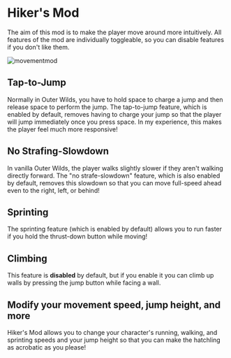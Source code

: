 # Hiker's Mod
The aim of this mod is to make the player move around more intuitively. All features of the mod are individually toggleable, so you can disable features if you don't like them.

![movementmod](https://user-images.githubusercontent.com/96493201/147374247-7a5c972e-b115-493d-8ca1-55e84ca97a97.png)

## Tap-to-Jump
Normally in Outer Wilds, you have to hold space to charge a jump and then release space to perform the jump. The tap-to-jump feature, which is enabled by default, removes having to charge your jump so that the player will jump immediately once you press space. In my experience, this makes the player feel much more responsive!

## No Strafing-Slowdown
In vanilla Outer Wilds, the player walks slightly slower if they aren't walking directly forward. The "no strafe-slowdown" feature, which is also enabled by default, removes this slowdown so that you can move full-speed ahead even to the right, left, or behind!

## Sprinting
The sprinting feature (which is enabled by default) allows you to run faster if you hold the thrust-down button while moving!

## Climbing
This feature is **disabled** by default, but if you enable it you can climb up walls by pressing the jump button while facing a wall.

## Modify your movement speed, jump height, and more
Hiker's Mod allows you to change your character's running, walking, and sprinting speeds and your jump height so that you can make the hatchling as acrobatic as you please!
